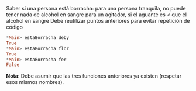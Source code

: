 Saber si una persona está borracha:
para una persona tranquila, no puede tener nada de alcohol en sangre
para un agitador, si el aguante es < que el alcohol en sangre
Debe reutilizar puntos anteriores para evitar repetición de código

``` haskell
*Main> estaBorracha deby
True
*Main> estaBorracha flor
True
*Main> estaBorracha fer
False
``` 

**Nota**: Debe asumir que las tres funciones anteriores ya existen (respetar esos mismos nombres).
